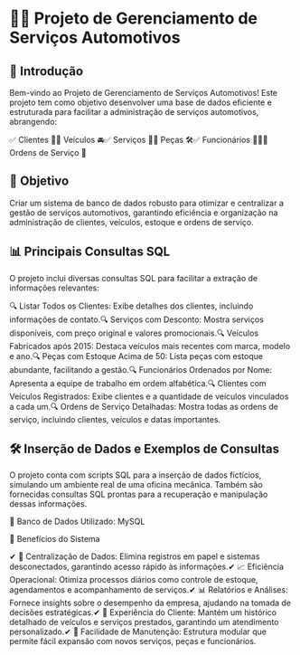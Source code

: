 # 🚗💡 Projeto de Gerenciamento de Serviços Automotivos

## 📌 Introdução

Bem-vindo ao Projeto de Gerenciamento de Serviços Automotivos! Este projeto tem como objetivo desenvolver uma base de dados eficiente e estruturada para facilitar a administração de serviços automotivos, abrangendo:

✅ Clientes 👥✅ Veículos 🚘✅ Serviços 🔧✅ Peças 🛠✅ Funcionários 👨‍🔧✅ Ordens de Serviço 📑

## 🎯 Objetivo

Criar um sistema de banco de dados robusto para otimizar e centralizar a gestão de serviços automotivos, garantindo eficiência e organização na administração de clientes, veículos, estoque e ordens de serviço.

## 📊 Principais Consultas SQL

O projeto inclui diversas consultas SQL para facilitar a extração de informações relevantes:

🔍 Listar Todos os Clientes: Exibe detalhes dos clientes, incluindo informações de contato.🔍 Serviços com Desconto: Mostra serviços disponíveis, com preço original e valores promocionais.🔍 Veículos Fabricados após 2015: Destaca veículos mais recentes com marca, modelo e ano.🔍 Peças com Estoque Acima de 50: Lista peças com estoque abundante, facilitando a gestão.🔍 Funcionários Ordenados por Nome: Apresenta a equipe de trabalho em ordem alfabética.🔍 Clientes com Veículos Registrados: Exibe clientes e a quantidade de veículos vinculados a cada um.🔍 Ordens de Serviço Detalhadas: Mostra todas as ordens de serviço, incluindo clientes, veículos e datas importantes.

## 🛠 Inserção de Dados e Exemplos de Consultas

O projeto conta com scripts SQL para a inserção de dados fictícios, simulando um ambiente real de uma oficina mecânica. Também são fornecidas consultas SQL prontas para a recuperação e manipulação dessas informações.

📌 Banco de Dados Utilizado: MySQL

🚀 Benefícios do Sistema

✔ 📂 Centralização de Dados: Elimina registros em papel e sistemas desconectados, garantindo acesso rápido às informações.✔ 📈 Eficiência Operacional: Otimiza processos diários como controle de estoque, agendamentos e acompanhamento de serviços.✔ 📊 Relatórios e Análises: Fornece insights sobre o desempenho da empresa, ajudando na tomada de decisões estratégicas.✔ 🤝 Experiência do Cliente: Mantém um histórico detalhado de veículos e serviços prestados, garantindo um atendimento personalizado.✔ 🔧 Facilidade de Manutenção: Estrutura modular que permite fácil expansão com novos serviços, peças e funcionários.
